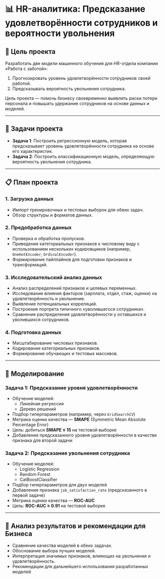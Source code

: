 # 📊 HR-аналитика: Предсказание удовлетворённости сотрудников и вероятности увольнения

## 📌 Цель проекта

Разработать две модели машинного обучения для HR-отдела компании «Работа с заботой»:

1. Прогнозировать уровень удовлетворённости сотрудников своей работой.
2. Предсказывать вероятность увольнения сотрудника.

Цель проекта — помочь бизнесу своевременно выявлять риски потери персонала и повышать удержание сотрудников на основе данных и моделей.

---

## 🧩 Задачи проекта

- **Задача 1**: Построить регрессионную модель, которая предсказывает уровень удовлетворённости сотрудника на основе его характеристик.
- **Задача 2**: Построить классификационную модель, определяющую вероятность увольнения сотрудника.

---

## 📋 План проекта

### 1. Загрузка данных
- Импорт тренировочных и тестовых выборок для обеих задач.
- Обзор структуры и форматов данных.

### 2. Предобработка данных
- Проверка и обработка пропусков.
- Приведение категориальных признаков к числовому виду с использованием нескольких кодировщиков (например, `OneHotEncoder`, `OrdinalEncoder`).
- Формирование пайплайнов для подготовки признаков и трансформаций.

### 3. Исследовательский анализ данных
- Анализ распределений признаков и целевых переменных.
- Исследование влияния факторов (зарплата, отдел, стаж, оценки) на удовлетворённость и увольнение.
- Выявление потенциальных корреляций.
- Построение портрета типичного «уволившегося сотрудника».
- Сравнение распределения удовлетворённости у оставшихся и уволившихся сотрудников.

### 4. Подготовка данных
- Масштабирование числовых признаков.
- Кодирование категориальных признаков.
- Формирование обучающих и тестовых массивов.

---

## 🤖 Моделирование

### Задача 1: Предсказание уровня удовлетворённости
- Обучение моделей:
  - Линейная регрессия
  - Дерево решений
- Подбор гиперпараметров (например, через `GridSearchCV`)
- Метрика оценки качества — **SMAPE** (Symmetric Mean Absolute Percentage Error)
- Цель: добиться **SMAPE ≤ 15** на тестовой выборке
- Добавление предсказанного уровня удовлетворённости в качестве признака для второй задачи

### Задача 2: Предсказание увольнения сотрудника
- Обучение моделей:
  - Logistic Regression
  - Random Forest
  - CatBoostClassifier
- Подбор гиперпараметров для двух моделей
- Добавление признака `job_satisfaction_rate` (предсказанного в первой задаче)
- Метрика оценки качества — **ROC-AUC**
- Цель: **ROC-AUC ≥ 0.91** на тестовой выборке

---

## 📌 Анализ результатов и рекомендации для Бизнеса

- Сравнение качества моделей в обеих задачах.
- Обоснование выбора лучших моделей.
- Интерпретация значимых признаков, влияющих на увольнение и удовлетворённость.
- Рекомендации для дальнейшего использования разработанных моделей

